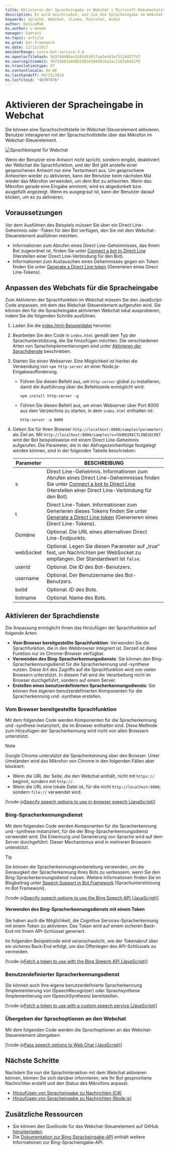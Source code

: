 ```yaml
---
title: Aktivieren der Spracheingabe in Webchat | Microsoft-Dokumentation
description: Es wird beschrieben, wie Sie die Spracheingabe im Webchat-Steuerelement für einen Bot aktivieren, der mit dem Webchatkanal verbunden ist.
keywords: Sprache, Webchat, Stimme, Mikrofon, Audio
author: DeniseMak
ms.author: v-demak
manager: kamrani
ms.topic: article
ms.prod: bot-framework
ms.date: 12/13/2017
monikerRange: azure-bot-service-3.0
ms.openlocfilehash: 563fdd480ac5165d5301faa3ed43af3118d2f7d7
ms.sourcegitcommit: 3bf3dbb1a440b3d83e58499c6a2ac116fe04b2f6
ms.translationtype: HT
ms.contentlocale: de-DE
ms.lasthandoff: 09/23/2018
ms.locfileid: "46707476"
---
```

# <a name="enable-speech-in-web-chat"></a>Aktivieren der Spracheingabe in Webchat
Sie können eine Sprachschnittstelle im Webchat-Steuerelement aktivieren. Benutzer interagieren mit der Sprachschnittstelle über das Mikrofon im Webchat-Steuerelement.

![Sprachbeispiel für Webchat](~/media/bot-service-channel-webchat/webchat-sample-speech.png)

Wenn der Benutzer eine Antwort nicht spricht, sondern eingibt, deaktiviert der Webchat die Sprachfunktion, und der Bot gibt anstelle einer gesprochenen Antwort nur eine Textantwort aus. Um gesprochene Antworten wieder zu aktivieren, kann der Benutzer beim nächsten Mal wieder das Mikrofon verwenden, um dem Bot zu antworten. Wenn das Mikrofon gerade eine Eingabe annimmt, wird es abgedunkelt bzw. ausgefüllt angezeigt. Wenn es ausgegraut ist, kann der Benutzer darauf klicken, um es zu aktivieren.

## <a name="prerequisites"></a>Voraussetzungen

  Vor dem Ausführen des Beispiels müssen Sie über ein Direct Line-Geheimnis oder -Token für den Bot verfügen, den Sie mit dem Webchat-Steuerelement ausführen möchten. 
  * Informationen zum Abrufen eines Direct Line-Geheimnisses, das Ihrem Bot zugeordnet ist, finden Sie unter [Connect a bot to Direct Line](bot-service-channel-connect-directline.md) (Herstellen einer Direct Line-Verbindung für den Bot).
  * Informationen zum Austauschen eines Geheimnisses gegen ein Token finden Sie unter [Generate a Direct Line token](rest-api/bot-framework-rest-direct-line-3-0-authentication.md) (Generieren eines Direct Line-Tokens).

## <a name="customizing-web-chat-for-speech"></a>Anpassen des Webchats für die Spracheingabe
Zum Aktivieren der Sprachfunktion im Webchat müssen Sie den JavaScript-Code anpassen, mit dem das Webchat-Steuerelement aufgerufen wird. Sie können den für die Spracheingabe aktivierten Webchat lokal ausprobieren, indem Sie die folgenden Schritte ausführen.

1. Laden Sie die [index.html-Beispieldatei](https://aka.ms/web-chat-speech-sample) herunter. <!-- this aka.ms link needs to be updated if the sample location changes -->
2. Bearbeiten Sie den Code in `index.html` gemäß dem Typ der Sprachunterstützung, die Sie hinzufügen möchten. Die verschiedenen Arten von Sprachimplementierungen sind unter [Aktivieren der Sprachdienste](#enable-speech-services) beschrieben. 
3. Starten Sie einen Webserver. Eine Möglichkeit ist hierbei die Verwendung von `npm http-server` an einer Node.js-Eingabeaufforderung.

   * Führen Sie diesen Befehl aus, um `http-server` global zu installieren, damit die Ausführung über die Befehlszeile ermöglicht wird:

     ```
     npm install http-server -g
     ```

   * Führen Sie diesen Befehl aus, um einen Webserver über Port 8000 aus dem Verzeichnis zu starten, in dem `index.html` enthalten ist:

     ```
     http-server -p 8000
     ```
4. Geben Sie für Ihren Browser `http://localhost:8000/samples?parameters` als Ziel an. Mit `http://localhost:8000/samples?s=YOURDIRECTLINESECRET` wird der Bot beispielsweise mit einem Direct Line-Geheimnis aufgerufen. Die Parameter, die in der Abfragezeichenfolge festgelegt werden können, sind in der folgenden Tabelle beschrieben:

   | Parameter | BESCHREIBUNG |
   |-----------|-------------|
   | s | Direct Line-Geheimnis. Informationen zum Abrufen eines Direct Line-Geheimnisses finden Sie unter [Connect a bot to Direct Line](bot-service-channel-connect-directline.md) (Herstellen einer Direct Line-Verbindung für den Bot). |
   | t | Direct Line-Token. Informationen zum Generieren dieses Tokens finden Sie unter [Generate a Direct Line token](rest-api/bot-framework-rest-direct-line-3-0-authentication.md) (Generieren eines Direct Line-Tokens). |
   | Domäne | Optional. Die URL eines alternativen Direct Line-Endpunkts.  |
   | webSocket | Optional. Legen Sie diesen Parameter auf „true“ fest, um Nachrichten per WebSocket zu empfangen. Der Standardwert ist `false`. |
   | userid | Optional. Die ID des Bot-Benutzers.  |
   | username | Optional. Der Benutzername des Bot-Benutzers.  |
   | botid | Optional. ID des Bots. |
   | botname | Optional. Name des Bots. |


## <a name="enable-speech-services"></a>Aktivieren der Sprachdienste
Die Anpassung ermöglicht Ihnen das Hinzufügen der Sprachfunktion auf folgende Arten:

* **Vom Browser bereitgestellte Sprachfunktion**: Verwenden Sie die Sprachfunktion, die in den Webbrowser integriert ist. Derzeit ist diese Funktion nur im Chrome-Browser verfügbar.
* **Verwenden des Bing-Spracherkennungsdiensts**: Sie können den Bing-Spracherkennungsdienst für die Spracherkennung und -synthese nutzen. Diese Art des Zugriffs auf die Sprachfunktion wird von vielen Browsern unterstützt. In diesem Fall wird die Verarbeitung nicht im Browser durchgeführt, sondern auf einem Server.
* **Erstellen eines benutzerdefinierten Spracherkennungsdiensts**: Sie können Ihre eigenen benutzerdefinierten Komponenten für die Spracherkennung und -synthese erstellen.

### <a name="browser-provided-speech"></a>Vom Browser bereitgestellte Sprachfunktion

Mit dem folgenden Code werden Komponenten für die Spracherkennung und -synthese instanziiert, die im Browser enthalten sind. Diese Methode zum Hinzufügen der Spracherkennung wird nicht von allen Browsern unterstützt. 

> [!NOTE] 
> Google Chrome unterstützt die Spracherkennung über den Browser. Unter Umständen wird das Mikrofon von Chrome in den folgenden Fällen aber blockiert:
> * Wenn die URL der Seite, die den Webchat enthält, nicht mit `https://` beginnt, sondern mit `http://`.
> * Wenn die URL eine lokale Datei ist, für die nicht `http://localhost:8000`, sondern `file://` verwendet wird.

[!code-js[Specify speech options to use in-browser speech (JavaScript)](./includes/code/bot-service-channel-connect-webchat-speech.js#BrowserSpeech)]

### <a name="bing-speech-service"></a>Bing-Spracherkennungsdienst

Mit dem folgenden Code werden Komponenten für die Spracherkennung und -synthese instanziiert, für die der Bing-Spracherkennungsdienst verwendet wird. Die Erkennung und Generierung von Sprache wird auf dem Server durchgeführt. Dieser Mechanismus wird in mehreren Browsern unterstützt. 

> [!TIP]
> Sie können die Spracherkennungsvorbereitung verwenden, um die Genauigkeit der Spracherkennung Ihres Bots zu verbessern, wenn Sie den Bing-Spracherkennungsdienst nutzen. Weitere Informationen finden Sie im Blogbeitrag unter [Speech Support in Bot Framework](https://blog.botframework.com/2017/06/26/Speech-To-Text) (Sprachunterstützung im Bot Framework).

[!code-js[Specify speech options to use the Bing Speech API (JavaScript)](./includes/code/bot-service-channel-connect-webchat-speech.js#BingSpeech)]

#### <a name="use-the-bing-speech-service-with-a-token"></a>Verwenden des Bing-Spracherkennungsdiensts mit einem Token

Sie haben auch die Möglichkeit, die Cognitive Services-Spracherkennung mit einem Token zu aktivieren. Das Token wird auf einem sicheren Back-End mit Ihrem API-Schlüssel generiert.

Im folgenden Beispielcode wird veranschaulicht, wie der Tokenabruf über ein sicheres Back-End erfolgt, um das Offenlegen des API-Schlüssels zu vermeiden.

[!code-js[Fetch a token to use with the Bing Speech API (JavaScript)](./includes/code/bot-service-channel-connect-webchat-speech.js#FetchToken)]

### <a name="custom-speech-service"></a>Benutzerdefinierter Spracherkennungsdienst

Sie können auch Ihre eigene benutzerdefinierte Spracherkennung (Implementierung von ISpeechRecognizer) oder Sprachsynthese (Implementierung von ISpeechSynthesis) bereitstellen. 

[!code-js[Fetch a token to use with a custom speech service (JavaScript)](./includes/code/bot-service-channel-connect-webchat-speech.js#CustomSpeechService)]

### <a name="pass-the-speech-options-to-web-chat"></a>Übergeben der Sprachoptionen an den Webchat

Mit dem folgenden Code werden die Sprachoptionen an das Webchat-Steuerelement übergeben:

[!code-js[Pass speech options to Web Chat (JavaScript)](./includes/code/bot-service-channel-connect-webchat-speech.js#PassSpeechOptionsToWebChat)]

## <a name="next-steps"></a>Nächste Schritte
Nachdem Sie nun die Sprachinteraktion mit dem Webchat aktivieren können, können Sie sich darüber informieren, wie Ihr Bot gesprochene Nachrichten erstellt und den Status des Mikrofons anpasst:
* [Hinzufügen von Spracheingabe zu Nachrichten (C#)](dotnet/bot-builder-dotnet-text-to-speech.md)
* [Hinzufügen von Spracheingabe zu Nachrichten (Node.js)](nodejs/bot-builder-nodejs-text-to-speech.md)

## <a name="additional-resources"></a>Zusätzliche Ressourcen

* Sie können den Quellcode für das Webchat-Steuerelement auf GitHub [herunterladen](https://github.com/Microsoft/BotFramework-WebChat).
* Die [Dokumentation zur Bing-Spracheingabe-API](https://docs.microsoft.com/azure/cognitive-services/speech/home) enthält weitere Informationen zur Bing-Spracheingabe-API.

